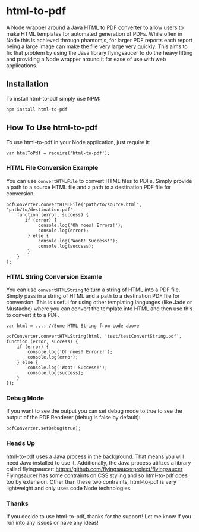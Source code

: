 html-to-pdf
===========

A Node wrapper around a Java HTML to PDF converter to allow users to make HTML templates for automated generation of PDFs. While often in Node this is achieved through phantomjs, for larger PDF reports each report being a large image can make the file very large very quickly. This aims to fix that problem by using the Java library flyingsaucer to do the heavy lifting and providing a Node wrapper around it for ease of use with web applications.

## Installation ##
To install html-to-pdf simply use NPM:

`npm install html-to-pdf`

## How To Use html-to-pdf ##
To use html-to-pdf in your Node application, just require it:

`var htmlToPdf = require('html-to-pdf');`

### HTML File Conversion Example ###
You can use `convertHTMLFile` to convert HTML files to PDFs. Simply provide a path to a source HTML file and a path to a destination PDF file for conversion.

    pdfConverter.convertHTMLFile('path/to/source.html', 'path/to/destination.pdf',
        function (error, success) {
           if (error) {
                console.log('Oh noes! Errorz!');
                console.log(error);
            } else {
                console.log('Woot! Success!');
                console.log(success);
            }
        }
    );

### HTML String Conversion Examle ###
You can use `convertHTMLString` to turn a string of HTML into a PDF file. Simply pass in a string of HTML and a path to a destination PDF file for conversion. This is useful for using other templating languages (like Jade or Mustache) where you can convert the template into HTML and then use this to convert it to a PDF.

    var html = ...; //Some HTML String from code above

    pdfConverter.convertHTMLString(html, 'test/testConvertString.pdf', function (error, success) {
        if (error) {
            console.log('Oh noes! Errorz!');
            console.log(error);
        } else {
            console.log('Woot! Success!');
            console.log(success);
        }
    });

### Debug Mode ###
If you want to see the output you can set debug mode to true to see the output of the PDF Renderer (debug is false by default):

`pdfConverter.setDebug(true);`

### Heads Up ###
html-to-pdf uses a Java process in the background. That means you will need Java installed to use it. Additionally, the Java process utilizes a library called flyingsaucer:
https://github.com/flyingsaucerproject/flyingsaucer
Flyingsaucer has some contraints on CSS styling and so html-to-pdf does too by extension. Other than these two contraints, html-to-pdf is very lightweight and only uses code Node technologies.

### Thanks ###
If you decide to use html-to-pdf, thanks for the support! Let me know if you run into any issues or have any ideas!
